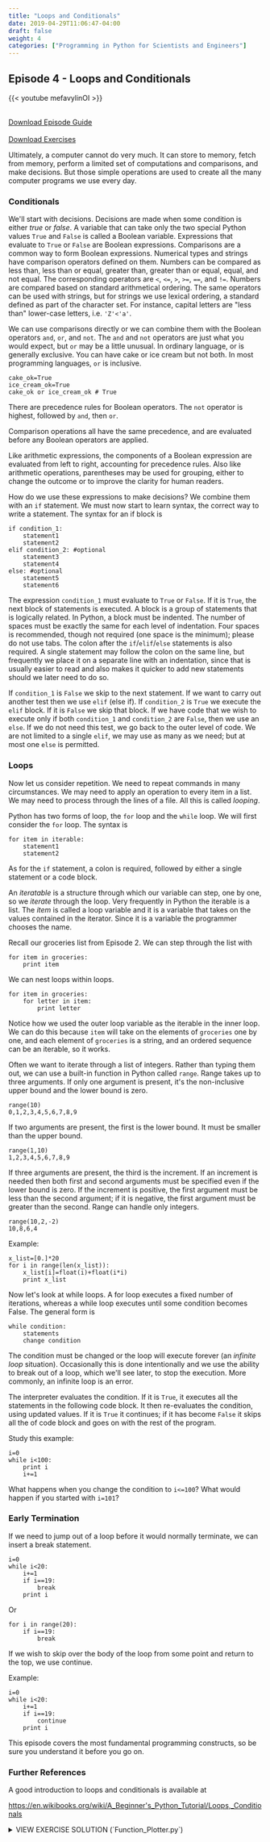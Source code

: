 ```yaml
---
title: "Loops and Conditionals"
date: 2019-04-29T11:06:47-04:00
draft: false
weight: 4
categories: ["Programming in Python for Scientists and Engineers"]
---
```


## Episode 4 - Loops and Conditionals

{{< youtube mefavylinOI >}}

<br>
<a class="btn btn-success btn-lg" href="/files/Episode-4-Guide.pdf" role="button">Download Episode Guide</a>
<br>
<br>
<a class="btn btn-success btn-lg" href="/files/Episode-4-Exercise.pdf" role="button">Download Exercises</a>

Ultimately, a computer cannot do very much. It can store to memory, fetch from memory, perform a limited set of computations and comparisons, and make decisions. But those simple operations are used to create all the many computer programs we use every day.


### Conditionals
We'll start with decisions. Decisions are made when some condition is either *true* or *false*. A variable that can take only the two special Python values `True` and `False` is called a Boolean variable. Expressions that evaluate to `True` or `False` are Boolean expressions. Comparisons are a common way to form Boolean expressions. Numerical types and strings have comparison operators defined on them. Numbers can be compared as less than, less than or equal, greater than, greater than or equal, equal, and not equal. The corresponding operators are `<`, `<=`, `>`, `>=`, `==`, and `!=`. Numbers are compared based on standard arithmetical ordering. The same operators can be used with strings, but for strings we use lexical ordering, a standard defined as part of the character set. For instance, capital letters are "less than" lower-case letters, i.e. `'Z'<'a'`. 

We can use comparisons directly or we can combine them with the Boolean operators `and`, 
`or`, and `not`. The `and` and `not` operators are just what you would expect, but `or` may be a little unusual. In ordinary language, or is generally exclusive. You can have cake or ice cream but not both. In most programming languages, `or` is inclusive.

```
cake_ok=True
ice_cream_ok=True
cake_ok or ice_cream_ok # True
```


There are precedence rules for Boolean operators. The `not` operator is highest, followed by `and`, then `or`. 

Comparison operations all have the same precedence, and are evaluated before any Boolean 
operators are applied.

Like arithmetic expressions, the components of a Boolean expression are evaluated from left to right, accounting for precedence rules. Also like arithmetic operations, parentheses may be used for grouping, either to change the outcome or to improve the clarity for human readers.

How do we use these expressions to make decisions? We combine them with an `if` statement. 
We must now start to learn syntax, the correct way to write a statement. The syntax for an if block is

```
if condition_1:
	statement1
	statement2
elif condition_2: #optional
	statement3
	statement4
else: #optional
	statement5
	statement6
```

The expression `condition_1` must evaluate to `True` or `False`. If it is `True`, the next block of statements is executed. A block is a group of statements that is logically related. In Python, a block must be indented. The number of spaces must be exactly the same for each level of indentation. Four spaces is recommended, though not required (one space is the minimum); please do not use tabs. The colon after the `if`/`elif`/`else` statements is also required. A single statement may follow the colon on the same line, but frequently we place it on a separate line with an indentation, since that is usually easier to read and also makes it quicker to add new statements should we later need to do so.


If `condition_1` is `False` we skip to the next statement. If we want to carry out another 
test then we use `elif` (else if). If `condition_2` is `True` we execute the `elif` block. If it is `False` we skip that block. If we have code that we wish to execute only if both 
`condition_1` and `condition_2` are `False`, then we use an `else`. If we do not need this 
test, we go back to the outer level of code. We are not limited to a single `elif`, we may use as many as we need; but at most one `else` is permitted.

### Loops

Now let us consider repetition. We need to repeat commands in many circumstances. We may need to apply an operation to every item in a list. We may need to process through the lines of a file. All this is called *looping*.

Python has two forms of loop, the `for` loop and the `while` loop. We will first consider the `for` loop. The syntax is

```
for item in iterable:
	statement1
	statement2
```

As for the `if` statement, a colon is required, followed by either a single statement or a code block. 

An *iteratable* is a structure through which our variable can step, one by one, so we *iterate* through the loop. Very frequently in Python the iterable is a list. The *item* is called a loop variable and it is a variable that takes on the values contained in the iterator. Since it is a variable the programmer chooses the name. 

Recall our groceries list from Episode 2. We can step through the list with

```
for item in groceries:
	print item
```

We can nest loops within loops.

```
for item in groceries:
	for letter in item:
 		print letter
```

Notice how we used the outer loop variable as the iterable in the inner loop. We can do this because `item` will take on the elements of `groceries` one by one, and each element of `groceries` is a string, and an ordered sequence can be an iterable, so it works.


Often we want to iterate through a list of integers. Rather than typing them out, we can use a built-in function in Python called `range`. Range takes up to three arguments. If only one argument is present, it's the non-inclusive upper bound and the lower bound is zero.

```
range(10)
0,1,2,3,4,5,6,7,8,9
```

If two arguments are present, the first is the lower bound. It must be smaller than the upper bound.

```
range(1,10)
1,2,3,4,5,6,7,8,9
```

If three arguments are present, the third is the increment. If an increment is needed then both first and second arguments must be specified even if the lower bound is zero. If the increment is positive, the first argument must be less than the second argument; if it is negative, the first argument must be greater than the second. Range can handle only integers.

```
range(10,2,-2)
10,8,6,4
```

Example:

```
x_list=[0.]*20
for i in range(len(x_list)):
	x_list[i]=float(i)+float(i*i)
	print x_list
```

Now let's look at while loops. A for loop executes a fixed number of iterations, whereas a 
while loop executes until some condition becomes False. The general form is

```
while condition:
	statements
 	change condition
```

The condition must be changed or the loop will execute forever (an *infinite loop* situation). Occasionally this is done intentionally and we use the ability to break out of a loop, which we'll see later, to stop the execution. More commonly, an infinite loop is an error.


The interpreter evaluates the condition. If it is `True`, it executes all the statements in the following code block. It then re-evaluates the condition, using updated values. If it is `True` it continues; if it has become `False` it skips all the of code block and goes on with the rest of the program.


Study this example:

```
i=0
while i<100:
	print i
	i+=1
```
What happens when you change the condition to `i<=100`? What would happen if you started 
with `i=101`?

### Early Termination

If we need to jump out of a loop before it would normally terminate, we can insert a break statement.

```
i=0
while i<20:
	i+=1
	if i==19:
		break
 	print i
```

Or 

```
for i in range(20):
	if i==19:
 		break
```

If we wish to skip over the body of the loop from some point and return to the top, we use continue.

Example:

```
i=0
while i<20:
	i+=1
 	if i==19:
		continue
	print i
```

This episode covers the most fundamental programming constructs, so be sure you understand 
it before you go on.

###  Further References

A good introduction to loops and conditionals is available at
	
<https://en.wikibooks.org/wiki/A_Beginner's_Python_Tutorial/Loops,_Conditionals>



<details>
<summary>VIEW EXERCISE SOLUTION (`Function_Plotter.py`)</summary>
```
"""
    Episode 4, Project 2
    Author:  A. Programmer
"""

import math
import matplotlib.pyplot as plt

N=401
x0=-4.0
xend=4.0
x=[0.]*N
y=[0.]*N

incr=(xend-x0)/(N-1)

x[0]=x0
for i in range(1,N):
    x[i]=x[i-1]+incr
    y[i]=1./(math.pi*(1.+x[i]**2))

plt.plot(x,y)
plt.show()
```
</details>

<details>
<summary>VIEW EXERCISE SOLUTION (`Temperatures.py`)</summary>
```
"""
  Episode 4, Project 1
  Author:  A. Programmer
"""

degC=[]
degF=[]
for i in range(0,61):
    degC.append(float(i))
    degF.append((9./5.)*i+32)

for i in range(len(degC)):
    print degC[i],degF[i]
```
</details>s